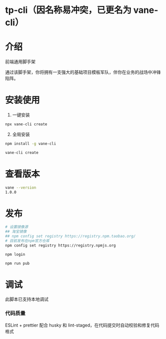 <!--
 * @Author: Vane
 * @Date: 2021-08-19 19:08:17
 * @LastEditTime: 2021-09-07 13:40:33
 * @LastEditors: Vane
 * @Description:
 * @FilePath: \tp-cli\README.md
-->

# tp-cli（因名称易冲突，已更名为 vane-cli）

# 介绍

前端通用脚手架

通过该脚手架，你将拥有一支强大的基础项目模板军队，伴你在业务的战场中冲锋陷阵。

# 安装使用

1. 一键安装

```bash
npx vane-cli create
```

2. 全局安装

```bash
npm install -g vane-cli
```

```bash
vane-cli create
```

# 查看版本

```bash
vane --version
1.0.0
```

# 发布

```bash
# 设置镜像源
## 淘宝镜像 
## npm config set registry https://registry.npm.taobao.org/
# 目前发布在npm官方仓库
npm config set registry https://registry.npmjs.org

npm login

npm run pub
```

# 调试

此脚本已支持本地调试

### 代码质量

ESLint + prettier 配合 husky 和 lint-staged，在代码提交时自动校验和修复代码格式
